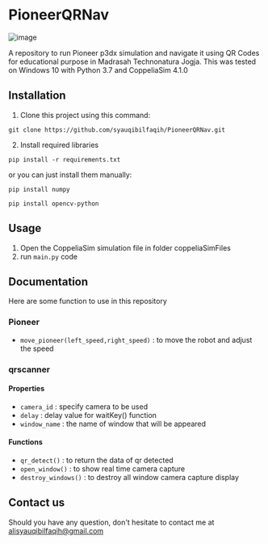 # PioneerQRNav
![image](https://github.com/syauqibilfaqih/PioneerQRNav/assets/70939903/e1bed9ed-37e4-4d7f-9a90-f00cc6783d9a)

A repository to run Pioneer p3dx simulation and navigate it using QR Codes for educational purpose in Madrasah Technonatura Jogja. This was tested on Windows 10 with Python 3.7 and CoppeliaSim 4.1.0

## Installation
1.  Clone this project using this command:
```
git clone https://github.com/syauqibilfaqih/PioneerQRNav.git
```
2. Install required libraries
```
pip install -r requirements.txt
```
or you can just install them manually:
```
pip install numpy
```
```
pip install opencv-python
```

## Usage
1. Open the CoppeliaSim simulation file in folder coppeliaSimFiles
2. run `main.py` code

## Documentation
Here are some function to use in this repository
### Pioneer
- `move_pioneer(left_speed,right_speed)` : to move the robot and adjust the speed
### qrscanner
#### Properties
- `camera_id` : specify camera to be used
- `delay` : delay value for waitKey() function
- `window_name` : the name of window that will be appeared
#### Functions
- `qr_detect()` : to return the data of qr detected
- `open_window()` : to show real time camera capture
- `destroy_windows()` : to destroy all window camera capture display

## Contact us
Should you have any question, don't hesitate to contact me at alisyauqibilfaqih@gmail.com
